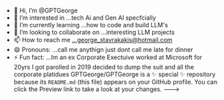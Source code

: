 - 👋 Hi, I’m @GPTGeorge
- 👀 I’m interested in ...tech Ai and Gen AI specfcially
- 🌱 I’m currently learning ...how to code  and build LLM's
- 💞️ I’m looking to collaborate on ...interesting LLM projects
- 📫 How to reach me ...george_stavrakakis@hotmail.com
-  😄 Pronouns: ...call me anythign just dont call me late for dinner
- ⚡ Fun fact: ...Im an ex Corporate Exectuive worked at Microsoft for 20yrs I got parolled in 2019 decided to dump the suit and all the corporate platidues 
GPTGeorge/GPTGeorge is a ✨ special ✨ repository because its `README.md` (this file) appears on your GitHub profile.
You can click the Preview link to take a look at your changes.
--->
